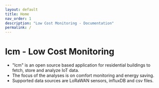 ```yaml
---
layout: default
title: Home
nav_order: 1
description: "Low Cost Monitoring - Documentation"
permalink: /
---
```

# lcm - Low Cost Monitoring
- "lcm" is an open source based application for residential buildings to fetch, store and analyze IoT data.
- The focus of the analyses is on comfort monitoring and energy saving.
- Supported data sources are LoRaWAN sensors, influxDB and csv files.
